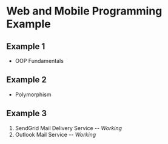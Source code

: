 # Web and Mobile Programming Example

## Example 1
* OOP Fundamentals

## Example 2
* Polymorphism 

## Example 3
1. SendGrid Mail Delivery Service   -- *Working*
2. Outlook Mail Service             -- *Working*
